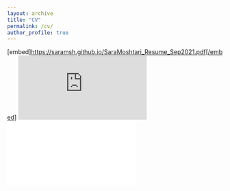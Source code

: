 ```yaml
---
layout: archive
title: "CV"
permalink: /cv/
author_profile: true
---
```

[embed]https://saramsh.github.io/SaraMoshtari_Resume_Sep2021.pdf[/embed]
<embed src="https://saramsh.github.io/SaraMoshtari_Resume_Sep2021.pdf" type="application/pdf">
<embed src="/SaraMoshtari_Resume_Sep2021.pdf" type="application/pdf">
